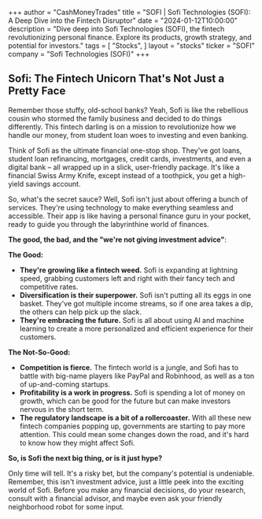 +++
author = "CashMoneyTrades"
title = "SOFI |  Sofi Technologies (SOFI): A Deep Dive into the Fintech Disruptor"
date = "2024-01-12T10:00:00"
description = "Dive deep into Sofi Technologies (SOFI), the fintech revolutionizing personal finance. Explore its products, growth strategy, and potential for investors."
tags = [
"Stocks",
]
layout = "stocks"
ticker = "SOFI"
company = "Sofi Technologies (SOFI)"
+++
        


## Sofi: The Fintech Unicorn That's Not Just a Pretty Face

Remember those stuffy, old-school banks? Yeah, Sofi is like the rebellious cousin who stormed the family business and decided to do things differently. This fintech darling is on a mission to revolutionize how we handle our money, from student loan woes to investing and even banking.  

Think of Sofi as the ultimate financial one-stop shop.  They've got loans, student loan refinancing, mortgages, credit cards, investments, and even a digital bank – all wrapped up in a slick, user-friendly package. It's like a financial Swiss Army Knife, except instead of a toothpick, you get a high-yield savings account. 

So, what's the secret sauce?  Well, Sofi isn't just about offering a bunch of services. They're using technology to make everything seamless and accessible. Their app is like having a personal finance guru in your pocket, ready to guide you through the labyrinthine world of finances.

**The good, the bad, and the "we're not giving investment advice"**:

**The Good:**

* **They're growing like a fintech weed.**  Sofi is expanding at lightning speed, grabbing customers left and right with their fancy tech and competitive rates. 
* **Diversification is their superpower.**  Sofi isn't putting all its eggs in one basket. They've got multiple income streams, so if one area takes a dip, the others can help pick up the slack. 
* **They're embracing the future.** Sofi is all about using AI and machine learning to create a more personalized and efficient experience for their customers. 

**The Not-So-Good:**

* **Competition is fierce.** The fintech world is a jungle, and Sofi has to battle with big-name players like PayPal and Robinhood, as well as a ton of up-and-coming startups.  
* **Profitability is a work in progress.** Sofi is spending a lot of money on growth, which can be good for the future but can make investors nervous in the short term. 
* **The regulatory landscape is a bit of a rollercoaster.**  With all these new fintech companies popping up, governments are starting to pay more attention. This could mean some changes down the road, and it's hard to know how they might affect Sofi. 

**So, is Sofi the next big thing, or is it just hype?**

Only time will tell.  It's a risky bet, but the company's potential is undeniable.  Remember, this isn't investment advice, just a little peek into the exciting world of Sofi.  Before you make any financial decisions, do your research, consult with a financial advisor, and maybe even ask your friendly neighborhood robot for some input. 

        